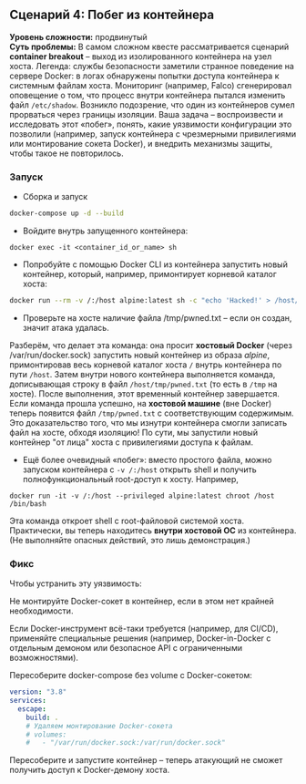 ## Сценарий 4: Побег из контейнера  
**Уровень сложности:** продвинутый  
**Суть проблемы:** В самом сложном квесте рассматривается сценарий **container breakout** – выход из изолированного контейнера на узел хоста. Легенда: службы безопасности заметили странное поведение на сервере Docker: в логах обнаружены попытки доступа контейнера к системным файлам хоста. Мониторинг (например, Falco) сгенерировал оповещение о том, что процесс внутри контейнера пытался изменить файл `/etc/shadow`. Возникло подозрение, что один из контейнеров сумел прорваться через границы изоляции. Ваша задача – воспроизвести и исследовать этот «побег», понять, какие уязвимости конфигурации это позволили (например, запуск контейнера с чрезмерными привилегиями или монтирование сокета Docker), и внедрить механизмы защиты, чтобы такое не повторилось.

### Запуск
- Сборка и запуск
```sh
docker-compose up -d --build
```
- Войдите внутрь запущенного контейнера:
```
docker exec -it <container_id_or_name> sh
```

- Попробуйте с помощью Docker CLI из контейнера запустить новый контейнер, который, например, примонтирует корневой каталог хоста:
```sh
docker run --rm -v /:/host alpine:latest sh -c "echo 'Hacked!' > /host/tmp/pwned.txt"
```

- Проверьте на хосте наличие файла /tmp/pwned.txt – если он создан, значит атака удалась.

Разберём, что делает эта команда: она просит **хостовый Docker** (через /var/run/docker.sock) запустить новый контейнер из образа *alpine*, примонтировав весь корневой каталог хоста `/` внутрь контейнера по пути `/host`. Затем внутри нового контейнера выполняется командa, дописывающая строку в файл `/host/tmp/pwned.txt` (то есть в `/tmp` на хосте). После выполнения, этот временный контейнер завершается.  
Если команда прошла успешно, на **хостовой машине** (вне Docker) теперь появится файл `/tmp/pwned.txt` с соответствующим содержимым. Это доказательство того, что мы изнутри контейнера смогли записать файл на хосте, обходя изоляцию! По сути, мы запустили новый контейнер "от лица" хоста с привилегиями доступа к файлам.  
- Ещё более очевидный «побег»: вместо простого файла, можно запуском контейнера с `-v /:/host` открыть shell и получить полнофункциональный root-доступ к хосту. Например,  
 ```shell
 docker run -it -v /:/host --privileged alpine:latest chroot /host /bin/bash
 ```  
 Эта команда откроет shell с root-файловой системой хоста. Практически, вы теперь находитесь **внутри хостовой ОС** из контейнера. (Не выполняйте опасных действий, это лишь демонстрация.)  

### Фикс

Чтобы устранить эту уязвимость:

Не монтируйте Docker-сокет в контейнер, если в этом нет крайней необходимости.

Если Docker-инструмент всё-таки требуется (например, для CI/CD), применяйте специальные решения (например, Docker-in-Docker с отдельным демоном или безопасное API с ограниченными возможностями).

Пересоберите docker-compose без volume с Docker-сокетом:

```yml
version: "3.8"
services:
  escape:
    build: .
    # Удаляем монтирование Docker-сокета
    # volumes:
    #   - "/var/run/docker.sock:/var/run/docker.sock"
```
Пересоберите и запустите контейнер – теперь атакующий не сможет получить доступ к Docker-демону хоста.
